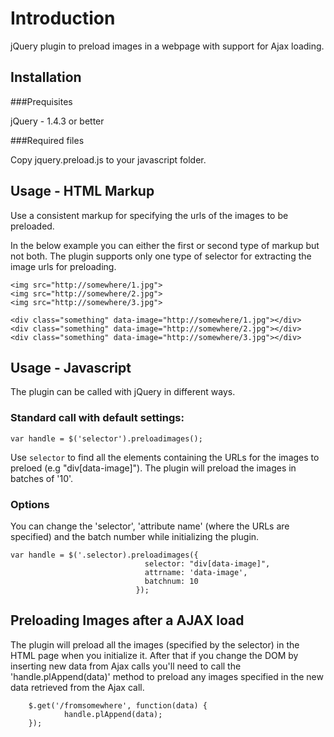 Introduction
=============

jQuery plugin to preload images in a webpage with support for Ajax loading.


Installation
------------

###Prequisites

jQuery - 1.4.3 or better

###Required files

Copy jquery.preload.js to your javascript folder.


Usage - HTML Markup
-------------------
Use a consistent markup for specifying the urls of the images to be preloaded. 

In the below example you can either the first or second type of markup but not both. The plugin supports only one type
of selector for extracting the image urls for preloading.
  
    <img src="http://somewhere/1.jpg">
    <img src="http://somewhere/2.jpg">
    <img src="http://somewhere/3.jpg">
    
    <div class="something" data-image="http://somewhere/1.jpg"></div>
    <div class="something" data-image="http://somewhere/2.jpg"></div>
    <div class="something" data-image="http://somewhere/3.jpg"></div>

Usage - Javascript
------------------

The plugin can be called with jQuery in different ways.
    
### Standard call with default settings:

    var handle = $('selector').preloadimages();
    
Use `selector` to find all the elements containing the URLs for the images to preloed (e.g "div[data-image]"). The plugin will
preload the images in batches of '10'. 

### Options

You can change the 'selector', 'attribute name' (where the URLs are specified) and the batch number while initializing the 
plugin. 

    var handle = $('.selector).preloadimages({
                                  selector: "div[data-image]",
                                  attrname: 'data-image',
                                  batchnum: 10
                                });

Preloading Images after a AJAX load
-----------------------------------

The plugin will preload all the images (specified by the selector) in the HTML page when you initialize it. After that if
you change the DOM by inserting new data from Ajax calls you'll need to call the 'handle.plAppend(data)' method to preload
any images specified in the new data retrieved from the Ajax call.

        $.get('/fromsomewhere', function(data) {
                handle.plAppend(data);
        });
